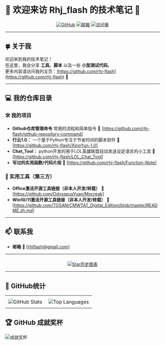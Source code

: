 # 🌟 欢迎来访 Rhj_flash 的技术笔记 🌟
<div align="center">

[![GitHub](https://img.shields.io/badge/GitHub-rhj--flash-181717?style=for-the-badge&logo=github)](https://github.com/rhj-flash)
[![邮箱](https://img.shields.io/badge/邮箱-rhjflash@gmail.com-red?style=for-the-badge&logo=gmail)](mailto:rhjflash@gmail.com)
[![访问量](https://komarev.com/ghpvc/?username=rhj-flash&color=blue&style=for-the-badge)](https://github.com/rhj-flash)

</div>





---

## 🍀 关于我

欢迎来到我的技术笔记！  
在这里，我会分享 **工具、脚本** 以及一些 **小型测试代码**。  
更多内容请访问我的主页：[https://github.com/rhj-flash](https://github.com/rhj-flash) 🚀

---

## 💻 我的仓库目录

### 🛠️ 我的项目
- **Github仓库管理命令** 常用的流程和简单指令 🔗 [https://github.com/rhj-flash/github-repository-command]
- **行云1.0：** 一个基于Python专注于节省时间的脚本软件 🔗 [https://github.com/rhj-flash/XingYun-1.0]
- **Chat_Tool：** python开发的用于LOL英雄联盟自动发送设定语言的小工具 🔗 [https://github.com/rhj-flash/LOL_Chat_Tool]
- **写过的实用函数/代码片段** 🔗 [https://github.com/rhj-flash/Function-Note]

### 🔗 实用工具（第三方）
- **Office激活开源工具链接（非本人开发/转载）** 🔗 [https://github.com/OdysseusYuan/Mocreak]
- **Win10/11激活开源工具链接（非本人开发/转载）** 🔗 [https://github.com/TGSAN/CMWTAT_Digital_Edition/blob/master/README.zh.md]

---

## 📫 联系我

- **邮箱** 🔗 [rhjflash@gmail.com]


---

<div align="center">

### 

[![Star历史图表](https://api.star-history.com/svg?repos=rhj-flash/github-repository-command,rhj-flash/XingYun-1.0,rhj-flash/LOL_Chat_Tool,rhj-flash/Function-Note&type=Date)](https://star-history.com/#rhj-flash/github-repository-command&rhj-flash/XingYun-1.0&rhj-flash/LOL_Chat_Tool&rhj-flash/Function-Note&Date)
</div>

---
## 📝 GitHub统计
<div align="center">
  <table style="width: 100%; border: none; border-collapse: collapse;">
    <tr>
      <td style="text-align: center; padding: 10px;">
        <img src="https://github-readme-stats.vercel.app/api?username=rhj-flash&show_icons=true&theme=radical&locale=cn&hide_border=true" alt="GitHub Stats" style="max-width: 100%; height: auto; display: block; margin: 0 auto;">
      </td>
      <td style="text-align: center; padding: 10px;">
        <img src="https://github-readme-stats.vercel.app/api/top-langs/?username=rhj-flash&layout=compact&theme=radical&locale=cn&hide_border=true" alt="Top Languages" style="max-width: 100%; height: auto; display: block; margin: 0 auto;">
      </td>
    </tr>
  </table>
</div>

## 🏆 GitHub 成就奖杯

![成就奖杯](https://github-profile-trophy.vercel.app/?username=rhj-flash&theme=radical&no-frame=true&margin-w=15)

